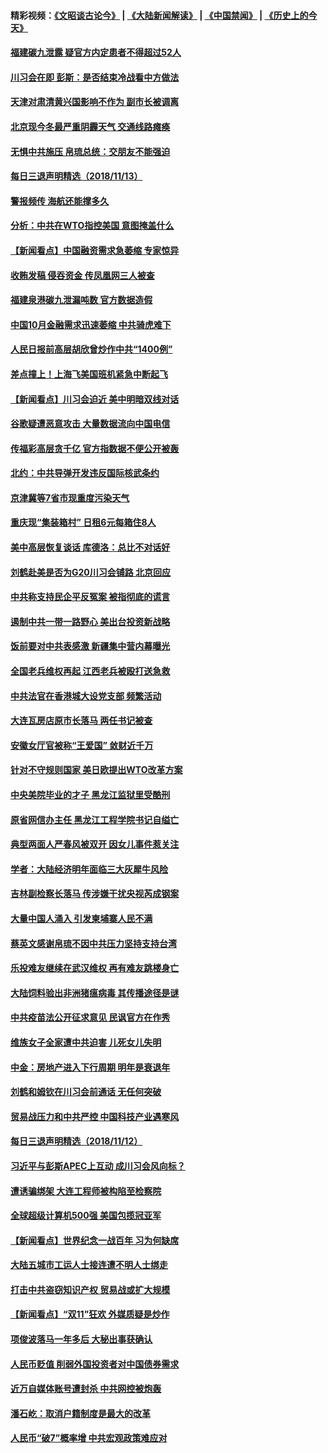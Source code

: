 #### 精彩视频：[《文昭谈古论今》](https://github.com/gfw-breaker/wenzhao/blob/master/README.md?t=11140931?t=11140631) | [《大陆新闻解读》](https://github.com/gfw-breaker/ntdtv-comedy/blob/master/README.md?t=11140931?t=11140631) | [《中国禁闻》](https://github.com/gfw-breaker/ntdtv-news/blob/master/README.md?t=11140931?t=11140631) | [《历史上的今天》](https://github.com/gfw-breaker/today-in-history/blob/master/README.md?t=11140931?t=11140631) 

#### [福建碳九泄露 疑官方内定患者不得超过52人](../pages/nsc413/n10850340.md?t=11140931?t=11140631) 


#### [川习会在即 彭斯：是否结束冷战看中方做法](../pages/nsc413/n10849918.md?t=11140931?t=11140631) 

#### [天津对肃清黄兴国影响不作为 副市长被调离](../pages/nsc413/n10849681.md?t=11140931?t=11140631) 

#### [北京现今冬最严重阴霾天气 交通线路瘫痪](../pages/nsc413/n10850185.md?t=11140931?t=11140631) 

#### [无惧中共施压 帛琉总统：交朋友不能强迫](../pages/nsc413/n10850130.md?t=11140931?t=11140631) 

#### [每日三退声明精选（2018/11/13）](../pages/nsc413/n10850187.md?t=11140931?t=11140631) 

#### [警报频传 海航还能撑多久](../pages/nsc413/n10849969.md?t=11140931?t=11140631) 

#### [分析：中共在WTO指控美国 意图掩盖什么](../pages/nsc413/n10849991.md?t=11140931?t=11140631) 

#### [【新闻看点】中国融资需求急萎缩 专家惊异](../pages/nsc413/n10849584.md?t=11140931?t=11140631) 

#### [收贿发稿 侵吞资金 传凤凰网三人被查](../pages/nsc413/n10849788.md?t=11140931?t=11140631) 

#### [福建泉港碳九泄漏吨数 官方数据造假](../pages/nsc413/n10849645.md?t=11140931?t=11140631) 

#### [中国10月金融需求迅速萎缩 中共骑虎难下](../pages/nsc413/n10849474.md?t=11140931?t=11140631) 

#### [人民日报前高层胡欣曾炒作中共“1400例”](../pages/nsc413/n10843826.md?t=11140931?t=11140631) 

#### [差点撞上！上海飞美国班机紧急中断起飞](../pages/nsc413/n10849708.md?t=11140931?t=11140631) 

#### [【新闻看点】川习会迫近 美中明暗双线对话](../pages/nsc413/n10849537.md?t=11140931?t=11140631) 

#### [谷歌疑遭恶意攻击 大量数据流向中国电信](../pages/nsc413/n10849651.md?t=11140931?t=11140631) 

#### [传福彩高层贪千亿 官方指数据不便公开被轰](../pages/nsc413/n10849540.md?t=11140931?t=11140631) 

#### [北约：中共导弹开发违反国际核武条约](../pages/nsc413/n10849551.md?t=11140931?t=11140631) 

#### [京津冀等7省市现重度污染天气](../pages/nsc413/n10849015.md?t=11140931?t=11140631) 

#### [重庆现“集装箱村” 日租6元每箱住8人](../pages/nsc413/n10849496.md?t=11140931?t=11140631) 

#### [美中高层恢复谈话 库德洛：总比不对话好](../pages/nsc413/n10849556.md?t=11140931?t=11140631) 

#### [刘鹤赴美是否为G20川习会铺路 北京回应](../pages/nsc413/n10849419.md?t=11140931?t=11140631) 

#### [中共称支持民企平反冤案 被指彻底的谎言](../pages/nsc413/n10849425.md?t=11140931?t=11140631) 

#### [遏制中共一带一路野心 美出台投资新战略](../pages/nsc413/n10849450.md?t=11140931?t=11140631) 

#### [饭前要对中共表感激 新疆集中营内幕曝光](../pages/nsc413/n10849239.md?t=11140931?t=11140631) 

#### [全国老兵维权再起 江西老兵被殴打送急救](../pages/nsc413/n10849258.md?t=11140931?t=11140631) 

#### [中共法官在香港城大设党支部 频繁活动](../pages/nsc413/n10848906.md?t=11140931?t=11140631) 

#### [大连瓦房店原市长落马 两任书记被查](../pages/nsc413/n10848445.md?t=11140931?t=11140631) 


#### [安徽女厅官被称“王爱国” 敛财近千万](../pages/nsc413/n10849184.md?t=11140931?t=11140631) 

#### [针对不守规则国家 美日欧提出WTO改革方案](../pages/nsc413/n10848776.md?t=11140931?t=11140631) 

#### [中央美院毕业的才子 黑龙江监狱里受酷刑](../pages/nsc413/n10844944.md?t=11140931?t=11140631) 

#### [原省网信办主任 黑龙江工程学院书记自缢亡](../pages/nsc413/n10849235.md?t=11140931?t=11140631) 

#### [典型两面人严春风被双开 因女儿事件惹关注](../pages/nsc413/n10848360.md?t=11140931?t=11140631) 

#### [学者：大陆经济明年面临三大灰犀牛风险](../pages/nsc413/n10848131.md?t=11140931?t=11140631) 

#### [吉林副检察长落马 传涉嫌干扰央视芮成钢案](../pages/nsc413/n10848049.md?t=11140931?t=11140631) 

#### [大量中国人涌入 引发柬埔寨人民不满](../pages/nsc413/n10848622.md?t=11140931?t=11140631) 

#### [蔡英文感谢帛琉不因中共压力坚持支持台湾](../pages/nsc413/n10848339.md?t=11140931?t=11140631) 

#### [乐投难友继续在武汉维权 再有难友跳楼身亡](../pages/nsc413/n10847629.md?t=11140931?t=11140631) 

#### [大陆饲料验出非洲猪瘟病毒 其传播途径是谜](../pages/nsc413/n10847468.md?t=11140931?t=11140631) 

#### [中共疫苗法公开征求意见 民讽官方在作秀](../pages/nsc413/n10847921.md?t=11140931?t=11140631) 

#### [维族女子全家遭中共迫害 儿死女儿失明](../pages/nsc413/n10847766.md?t=11140931?t=11140631) 

#### [中金：房地产进入下行周期 明年是衰退年](../pages/nsc413/n10847901.md?t=11140931?t=11140631) 

#### [刘鹤和姆钦在川习会前通话 无任何突破](../pages/nsc413/n10848020.md?t=11140931?t=11140631) 

#### [贸易战压力和中共严控 中国科技产业遇寒风](../pages/nsc413/n10847923.md?t=11140931?t=11140631) 


#### [每日三退声明精选（2018/11/12）](../pages/nsc413/n10847952.md?t=11140931?t=11140631) 

#### [习近平与彭斯APEC上互动 成川习会风向标？](../pages/nsc413/n10847020.md?t=11140931?t=11140631) 

#### [遭诱骗绑架 大连工程师被构陷至检察院](../pages/nsc413/n10843379.md?t=11140931?t=11140631) 

#### [全球超级计算机500强 美国包揽冠亚军](../pages/nsc413/n10847488.md?t=11140931?t=11140631) 

#### [【新闻看点】世界纪念一战百年 习为何缺席](../pages/nsc413/n10847292.md?t=11140931?t=11140631) 

#### [大陆五城市工运人士接连遭不明人士绑走](../pages/nsc413/n10847440.md?t=11140931?t=11140631) 

#### [打击中共盗窃知识产权 贸易战或扩大规模](../pages/nsc413/n10847555.md?t=11140931?t=11140631) 

#### [【新闻看点】“双11”狂欢 外媒质疑是炒作](../pages/nsc413/n10847335.md?t=11140931?t=11140631) 

#### [项俊波落马一年多后 大秘出事获确认](../pages/nsc413/n10847456.md?t=11140931?t=11140631) 

#### [人民币贬值 削弱外国投资者对中国债券需求](../pages/nsc413/n10847506.md?t=11140931?t=11140631) 

#### [近万自媒体账号遭封杀 中共网控被炮轰](../pages/nsc413/n10847276.md?t=11140931?t=11140631) 

#### [潘石屹：取消户籍制度是最大的改革](../pages/nsc413/n10847446.md?t=11140931?t=11140631) 

#### [人民币“破7”概率增 中共宏观政策难应对](../pages/nsc413/n10847226.md?t=11140931?t=11140631) 


